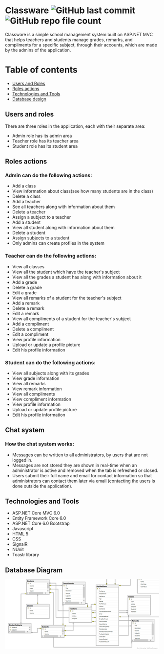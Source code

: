 # Classware ![GitHub last commit](https://img.shields.io/github/last-commit/ivangeorgiev34/Classware?color=success&style=plastic) ![GitHub repo file count](https://img.shields.io/github/directory-file-count/ivangeorgiev34/Classware?color=informational&logo=files&style=plastic)
Classware is a simple school management system built on ASP.NET MVC that helps teachers and students manage grades, remarks, and compliments for a specific subject, through their accounts, which are made by the admins of the application.
# Table of contents
* [Users and Roles](#usersAndRoles)
* [Roles actions](#rolesActions)
* [Technologies and Tools](#technologiesAndTools)
* [Database design](#databaseDesign)
## <a id="usersAndRoles" name="usersAndRoles"></a>Users and roles
There are three roles in the application, each with their separate area:
* Admin role has its admin area
* Teacher role has its teacher area
* Student role has its student area
## <a name="rolesActions"></a>Roles actions
### Admin can do the following actions:
* Add a class
* View information about class(see how many students are in the class)
* Delete a class
* Add a teacher
* See all teachers along with information about them
* Delete a teacher
* Assign a subject to a teacher
* Add a student
* View all student along with information about them
* Delete a student
* Assign subjects to a student
* Only admins can create profiles in the system
<!-- end of the list -->
### Teacher can do the following actions:
* View all classes
* View all the student which have the teacher's subject
* View all the grades a student has along with information about it
* Add a grade
* Delete a grade
* Edit a grade
* View all remarks of a student for the teacher's subject
* Add a remark
* Delete a remark
* Edit a remark
* View all compliments of a student for the teacher's subject
* Add a compliment
* Delete a compliment
* Edit a compliment
* View profile information
* Upload or update a profile picture
* Edit his profile information
<!-- end of the list -->
### Student can do the following actions:
* View all subjects along with its grades
* View grade information
* View all remarks
* View remark information
* View all compliments
* View compliment information
* View profile information
* Upload or update profile picture
* Edit his profile information
<!-- end of the list -->
## <a name="chatSystem"></a>Chat system
### How the chat system works:
* Messages can be written to all administrators, by users that are not logged in.
* Messages are not stored they are shown in real-time when an administrator is active and removed when the tab is refreshed or closed.
* Users submit their full name and email for contact information so that administrators can contact them later via email (contacting the users is done outside the application).
<!-- end of the list -->
## <a name="technologiesAndTools"></a>Technologies and Tools
- ASP.NET Core MVC 6.0
- Entity Framework Core 6.0
- ASP.NET Core 6.0 Bootstrap
- Javascript
- HTML 5
- CSS
- SignalR
- NUnit
- Toastr library
## <a id="databaseDesign" name="databaseDesign">Database Diagram</a>
![ClasswareDatabaseDiagram](Images/ClasswareDatabaseDiagram.PNG?raw=true "Database Diagram")
